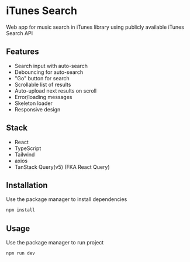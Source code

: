 # iTunes Search
Web app for music search in iTunes library using publicly available iTunes Search API

## Features

- Search input with auto-search
- Debouncing for auto-search
- "Go" button for search
- Scrollable list of results
- Auto-upload next results on scroll
- Error/loading messages
- Skeleton loader
- Responsive design

## Stack
- React
- TypeScript
- Tailwind
- axios
- TanStack Query(v5) (FKA React Query)

 

## Installation

Use the package manager to install dependencies
```bash
npm install
```


## Usage

Use the package manager to run project
```bash
npm run dev
```
